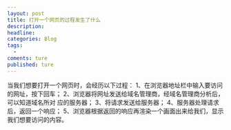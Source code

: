 ```yaml
---
layout: post
title: 打开一个网页的过程发生了什么
description:
headline:
categories: Blog
tags:
  -
coments: ture
published: ture
---
```

当我们想要打开一个网页时，会经历以下过程：
  1、在浏览器地址栏中输入要访问的网址，按下回车；
  2、浏览器将网址发送给域名管理商，经域名管理商分析后，可以知道域名所对
应的服务器；
  3、将请求发送给服务器；
  4、服务器处理请求后，返回一个响应；
  5、浏览器根据返回的响应再渲染一个画面出来给我们，显示我们想要访问的内容。
